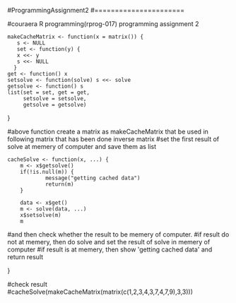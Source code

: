    #ProgrammingAssignment2
   #======================

   #couraera R programming(rprog-017) programming assignment 2
   
    makeCacheMatrix <- function(x = matrix()) {
       s <- NULL
       set <- function(y) {
       x <<- y
       s <<- NULL
      }
    get <- function() x
    setsolve <- function(solve) s <<- solve
    getsolve <- function() s
    list(set = set, get = get,
         setsolve = setsolve,
         getsolve = getsolve)
}

   #above function create a matrix as makeCacheMatrix that be used in following matrix that has been done inverse matrix
   #set the first result of solve at memery of computer and save them as list




    cacheSolve <- function(x, ...) {
        m <- x$getsolve()
        if(!is.null(m)) {
                message("getting cached data")
                return(m)
        }
 
        data <- x$get()
        m <- solve(data, ...)
        x$setsolve(m)
        m

   #and then check whether the result to be memery of computer.
   #if result do not at memery, then do solve and set the result of solve in memery of computer
   #if result is at memery, then show 'getting cached data' and return result 


}


   #check result
   #cacheSolve(makeCacheMatrix(matrix(c(1,2,3,4,3,7,4,7,9),3,3)))

